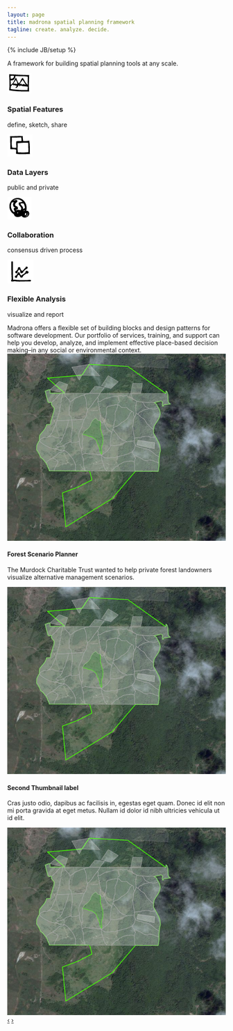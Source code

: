 ```yaml
---
layout: page
title: madrona spatial planning framework
tagline: create. analyze. decide.
---
```

{% include JB/setup %}
<div class="row-fluid">
  <div class="span7">
    <div class="row-fluid">
      <p class="madrona-quote">
        A framework for building spatial planning tools at any scale.
      </p>
    </div>
    <div class="bugs">
    <div class="row-fluid">
      <div class="span5">
        <div class="bug">
          <div class="row-fluid">
            <div class="span3"><img src="assets/img/features.png"></div>
            <div class="span9">
              <h3>Spatial Features</h3>
              <p>define, sketch, share</p>
            </div>
          </div>
        </div>
      </div>
      <div class="span5">
        <div class="bug">
          <div class="row-fluid">
            <div class="span3"><img src="assets/img/layers.png"></div>
            <div class="span9">
              <h3>Data Layers</h3>
              <p>public and private</p>
            </div>
          </div>
        </div>
      </div>
    </div>
    <div class="row-fluid">
      <div class="span5">
        <div class="bug">
          <div class="row-fluid">
            <div class="span3"><img src="assets/img/collaboration.png"></div>
            <div class="span9">
              <h3>Collaboration</h3>
              <p>consensus driven process</p>
            </div>
          </div>
        </div>
      </div>
      <div class="span5">
        <div class="bug">
          <div class="row-fluid">
            <div class="span3"><img src="assets/img/analysis.png"></div>
            <div class="span9">
              <h3>Flexible Analysis</h3>
              <p>visualize and report</p>
            </div>
          </div>
        </div>
      </div>
    </div>
  </div>
    <div class="row-fluid">
     Madrona offers a flexible set of building blocks and design patterns for software development. Our portfolio of services, training, and support can help you develop, analyze, and implement effective place-based decision making–in any social or environmental context.
    </div>
  </div>
  <div class="span5">
    <div id="myCarousel" class="carousel">
    <!-- Carousel items -->
      <div class="carousel-inner">
      <div class="active item">
        <img src="assets/img/fsp.png">
        <div class="carousel-caption">
          <h4>Forest Scenario Planner</h4>
          <p>The Murdock Charitable Trust wanted to help private forest landowners visualize alternative management scenarios.</p>
        </div>
      </div>
      <div class="item">
        <img src="assets/img/fsp.png">
        <div class="carousel-caption">
          <h4>Second Thumbnail label</h4>
          <p>Cras justo odio, dapibus ac facilisis in, egestas eget quam. Donec id elit non mi porta gravida at eget metus. Nullam id dolor id nibh ultricies vehicula ut id elit.</p>
        </div>
      </div>
      <div class="item"><img src="assets/img/fsp.png"></div>
    </div>
    <!-- Carousel nav -->
    <a class="carousel-control left" href="#myCarousel" data-slide="prev">&lsaquo;</a>
    <a class="carousel-control right" href="#myCarousel" data-slide="next">&rsaquo;</a>
    </div>
   </div>
</div>


<script>
  $(window).load(function() {
    $('.carousel').carousel({
      interval: 8000
    })
    
  });
</script>